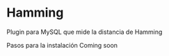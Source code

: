 Hamming
=======

Plugin para MySQL que mide la distancia de Hamming

Pasos para la instalación Coming soon
